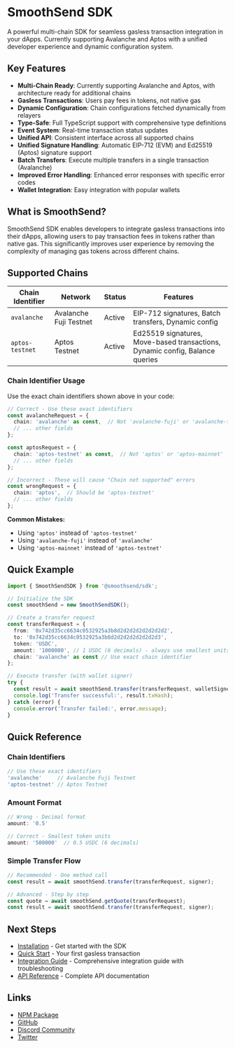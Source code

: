 # SmoothSend SDK

A powerful multi-chain SDK for seamless gasless transaction integration in your dApps. Currently supporting Avalanche and Aptos with a unified developer experience and dynamic configuration system.

## Key Features

- **Multi-Chain Ready**: Currently supporting Avalanche and Aptos, with architecture ready for additional chains
- **Gasless Transactions**: Users pay fees in tokens, not native gas
- **Dynamic Configuration**: Chain configurations fetched dynamically from relayers
- **Type-Safe**: Full TypeScript support with comprehensive type definitions
- **Event System**: Real-time transaction status updates
- **Unified API**: Consistent interface across all supported chains
- **Unified Signature Handling**: Automatic EIP-712 (EVM) and Ed25519 (Aptos) signature support
- **Batch Transfers**: Execute multiple transfers in a single transaction (Avalanche)
- **Improved Error Handling**: Enhanced error responses with specific error codes
- **Wallet Integration**: Easy integration with popular wallets

## What is SmoothSend?

SmoothSend SDK enables developers to integrate gasless transactions into their dApps, allowing users to pay transaction fees in tokens rather than native gas. This significantly improves user experience by removing the complexity of managing gas tokens across different chains.

## Supported Chains

| Chain Identifier | Network | Status | Features |
|------------------|---------|--------|----------|
| `avalanche` | Avalanche Fuji Testnet | Active | EIP-712 signatures, Batch transfers, Dynamic config |
| `aptos-testnet` | Aptos Testnet | Active | Ed25519 signatures, Move-based transactions, Dynamic config, Balance queries |

### Chain Identifier Usage

Use the exact chain identifiers shown above in your code:

```typescript
// Correct - Use these exact identifiers
const avalancheRequest = {
  chain: 'avalanche' as const,  // Not 'avalanche-fuji' or 'avalanche-testnet'
  // ... other fields
};

const aptosRequest = {
  chain: 'aptos-testnet' as const,  // Not 'aptos' or 'aptos-mainnet'
  // ... other fields
};

// Incorrect - These will cause "Chain not supported" errors
const wrongRequest = {
  chain: 'aptos',  // Should be 'aptos-testnet'
  // ... other fields
};
```

**Common Mistakes:**
- Using `'aptos'` instead of `'aptos-testnet'`
- Using `'avalanche-fuji'` instead of `'avalanche'`
- Using `'aptos-mainnet'` instead of `'aptos-testnet'`

## Quick Example

```typescript
import { SmoothSendSDK } from '@smoothsend/sdk';

// Initialize the SDK
const smoothSend = new SmoothSendSDK();

// Create a transfer request
const transferRequest = {
  from: '0x742d35cc6634c0532925a3b8d2d2d2d2d2d2d2d2',
  to: '0x742d35cc6634c0532925a3b8d2d2d2d2d2d2d2d3',
  token: 'USDC',
  amount: '1000000', // 1 USDC (6 decimals) - always use smallest units!
  chain: 'avalanche' as const // Use exact chain identifier
};

// Execute transfer (with wallet signer)
try {
  const result = await smoothSend.transfer(transferRequest, walletSigner);
  console.log('Transfer successful:', result.txHash);
} catch (error) {
  console.error('Transfer failed:', error.message);
}
```

## Quick Reference

### Chain Identifiers
```typescript
// Use these exact identifiers
'avalanche'     // Avalanche Fuji Testnet
'aptos-testnet' // Aptos Testnet
```

### Amount Format
```typescript
// Wrong - Decimal format
amount: '0.5'

// Correct - Smallest token units
amount: '500000'  // 0.5 USDC (6 decimals)
```

### Simple Transfer Flow
```typescript
// Recommended - One method call
const result = await smoothSend.transfer(transferRequest, signer);

// Advanced - Step by step
const quote = await smoothSend.getQuote(transferRequest);
const result = await smoothSend.transfer(transferRequest, signer);
```

## Next Steps

- [Installation](./installation) - Get started with the SDK
- [Quick Start](./quick-start) - Your first gasless transaction
- [Integration Guide](./integration-guide) - Comprehensive integration guide with troubleshooting
- [API Reference](./api/) - Complete API documentation

## Links

- [NPM Package](https://www.npmjs.com/package/@smoothsend/sdk)
- [GitHub](https://github.com/smoothsend)
- [Discord Community](https://discord.gg/fF6cdJFWnM)
- [Twitter](https://x.com/smoothsend)
